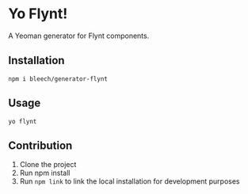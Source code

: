 # Yo Flynt!

A Yeoman generator for Flynt components.

## Installation

`npm i bleech/generator-flynt`

## Usage

`yo flynt`

## Contribution

1. Clone the project
2. Run npm install
3. Run `npm link` to link the local installation for development purposes
